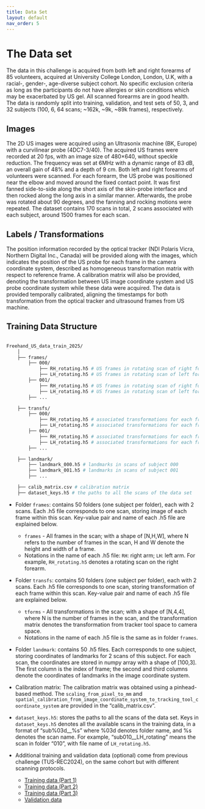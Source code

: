 ```yaml
---
title: Data Set
layout: default
nav_order: 5
---
```


# The Data set

The data in this challenge is acquired from both left and right forearms of 85 volunteers, acquired at University College London, London, U.K, with a racial-, gender-, age-diverse subject cohort. No specific exclusion criteria as long as the participants do not have allergies or skin conditions which may be exacerbated by US gel. All scanned forearms are in good health. The data is randomly split into training, validation, and test sets of 50, 3, and 32 subjects (100, 6, 64 scans; ~162k, ~9k, ~89k frames), respectively.

<!-- **The train data is split into three parts: [Part 1](https://zenodo.org/doi/10.5281/zenodo.11178508), [Part 2](https://zenodo.org/doi/10.5281/zenodo.11180794), and [Part 3](https://zenodo.org/doi/10.5281/zenodo.11355499).** -->

## Images

The 2D US images were acquired using an Ultrasonix machine (BK, Europe) with a curvilinear probe (4DC7-3/40). The acquired US frames were recorded at 20 fps, with an image size of 480×640, without speckle reduction. The frequency was set at 6MHz with a dynamic range of 83 dB, an overall gain of 48% and a depth of 9 cm. Both left and right forearms of volunteers were scanned. For each forearm, the US probe was positioned near the elbow and moved around the fixed contact point. It was first fanned side-to-side along the short axis of the skin-probe interface and then rocked along the long axis in a similar manner. Afterwards, the probe was rotated about 90 degrees, and the fanning and rocking motions were repeated. The dataset contains 170 scans in total, 2 scans associated with each subject, around 1500 frames for each scan.

## Labels / Transformations

The position information recorded by the optical tracker (NDI Polaris Vicra, Northern Digital Inc., Canada) will be provided along with the images, which indicates the position of the US probe for each frame in the camera coordinate system, described as homogeneous transformation matrix with respect to reference frame. A calibration matrix will also be provided, denoting the transformation between US image coordinate system and US probe coordinate system while these data were acquired. The data is provided temporally calibrated, aligning the timestamps for both transformation from the optical tracker and ultrasound frames from US machine.

## Training Data Structure 

```bash

Freehand_US_data_train_2025/ 
    │
    ├── frames/
        ├── 000/
            ├── RH_rotating.h5 # US frames in rotating scan of right forearm, subject 000
            ├── LH_rotating.h5 # US frames in rotating scan of left forearm, subject 000
        ├── 001/
            ├── RH_rotating.h5 # US frames in rotating scan of right forearm, subject 001
            ├── LH_rotating.h5 # US frames in rotating scan of left forearm, subject 001
        ├── ...

    ├── transfs/
        ├── 000/
            ├── RH_rotating.h5 # associated transformations for each frame, from tracker space to optical camera space, for rotating scan of right forearm, subject 000
            ├── LH_rotating.h5 # associated transformations for each frame, from tracker space to optical camera space, for rotating scan of left forearm, subject 000
        ├── 001/
            ├── RH_rotating.h5 # associated transformations for each frame, from tracker space to optical camera space, for rotating scan of right forearm, subject 001
            ├── LH_rotating.h5 # associated transformations for each frame, from tracker space to optical camera space, for rotating scan of left forearm, subject 001
        ├── ...

    ├── landmark/
        ├── landmark_000.h5 # landmarks in scans of subject 000
        ├── landmark_001.h5 # landmarks in scans of subject 001
        ├── ...

    ├── calib_matrix.csv # calibration matrix
    ├── dataset_keys.h5 # the paths to all the scans of the data set

```

* Folder `frames`: contains 50 folders (one subject per folder), each with 2 scans. Each .h5 file corresponds to one scan, storing image of each frame within this scan. Key-value pair and name of each .h5 file are explained below. 
    * `frames` - All frames in the scan; with a shape of [N,H,W], where N refers to the number of frames in the scan, H and W denote the height and width of a frame.
    * Notations in the name of each .h5 file: `RH`: right arm; `LH`: left arm. For example, `RH_rotating.h5` denotes a rotating scan on the right forearm. 

* Folder `transfs`: contains 50 folders (one subject per folder), each with 2 scans. Each .h5 file corresponds to one scan, storing transformation of each frame within this scan. Key-value pair and name of each .h5 file are explained below. 
    * `tforms` - All transformations in the scan; with a shape of [N,4,4], where N is the number of frames in the scan, and the transformation matrix denotes the transformation from tracker tool space to camera space. 
    * Notations in the name of each .h5 file is the same as in folder `frames`.

* Folder `landmark`: contains 50 .h5 files. Each corresponds to one subject, storing coordinates of landmarks for 2 scans of this subject. For each scan, the coordinates are stored in numpy array with a shape of [100,3]. The first column is the index of frame; the second and third columns denote the coordinates of landmarks in the image coordinate system.

* Calibration matrix: The calibration matrix was obtained using a pinhead-based method. The `scaling_from_pixel_to_mm` and `spatial_calibration_from_image_coordinate_system_to_tracking_tool_coordinate_system` are provided in the “calib_matrix.csv”. 

* `dataset_keys.h5`: stores the paths to all the scans of the data set. Keys in `dataset_keys.h5` denotes all the available scans in the training data, in a format of “sub%03d__%s” where %03d denotes folder name, and %s denotes the scan name. For example, “sub010__LH_rotating” means the scan in folder “010”, with file name of `LH_rotating.h5`.

* Additional training and validation data (optional) come from previous challenge (TUS-REC2024), on the same cohort but with different scanning protocols.
    * <a href="https://zenodo.org/doi/10.5281/zenodo.11178508" target="_blank">Training data (Part 1)</a>
    * <a href="https://zenodo.org/doi/10.5281/zenodo.11180794" target="_blank">Training data (Part 2)</a>
    * <a href="https://zenodo.org/doi/10.5281/zenodo.11355499" target="_blank">Training data (Part 3)</a>
    * <a href="https://zenodo.org/doi/10.5281/zenodo.12979481" target="_blank">Validation data</a>

